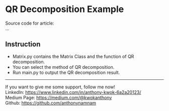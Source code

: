 # QR Decomposition Example

Source code for article:  
 ...

## Instruction

- Matrix.py contains the Matrix Class and the function of QR decomposition.
- You can select the method of QR decomposition.
- Run main.py to output the QR decomposition result.

---

If you want to give me some support, follow me now!  
 LinkedIn: https://www.linkedin.com/in/anthony-kwok-6a2a20123/  
 Medium Page: https://medium.com/@kwokanthony  
 Github: https://github.com/anthonynamnam
